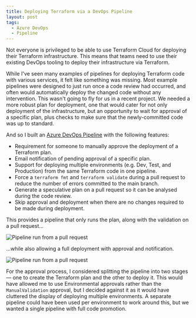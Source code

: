 ```yaml
---
title: Deploying Terraform via a DevOps Pipeline
layout: post
tags:
  - Azure DevOps
  - Pipeline
---
```


Not everyone is privileged to be able to use Terraform Cloud for deploying their Terraform infrastructure.
This means that teams need to use their existing DevOps tooling to deploy their infrastructure via Terraform.

While I've seen many examples of pipelines for deploying Terraform code with various services, it felt like something was missing.
Most example pipelines were designed to just run once a code review had occurred, and often would automatically deploy the changed code without any intervention.
This wasn't going to fly for us in a recent project.
We needed a more robust plan for deployment, one that would cater for not only deployment of the infrastructure, but an opportunity to wait for approval of a specific plan, plus checks to make sure that the newly-committed code was up to standard.

And so I built an [Azure DevOps Pipeline][ado-pipeline] with the following features:

- Requirement for someone to manually approve the deployment of a Terraform plan.
- Email notification of pending approval of a specific plan.
- Support for deploying multiple environments (e.g. Dev, Test, and Production) from the same Terraform code in one pipeline.
- Force a `terraform fmt` and `terraform validate` during a pull request to reduce the number of errors committed to the main branch.
- Generate a speculative plan on a pull request so it can be analysed during the code review.
- Skip approval and deployment when there are no changes required to be made during deployment.

This provides a pipeline that only runs the plan, along with the validation on a pull request…

![Pipeline run from a pull request](/solideogloria-tech.github.io/images/terraform-pipelines/pull-request.png)

…while also allowing a full deployment with approval and notification.

![Pipeline run from a pull request](/solideogloria-tech.github.io/images/terraform-pipelines/apply-after-approval.png)

For the approval process, I considered splitting the pipeline into two stages — one to create the Terraform plan and the other to deploy it.
This would have allowed me to use Environmental approvals rather than the `ManualValidation` approval, but I decided against it as it would have cluttered the display of deploying multiple environments.
A separate pipeline could have been used per environment to work around this, but we wanted a single pipeline with full code promotion.

[ado-pipeline]: https://github.com/oWretch/terraform-pipelines/tree/main/azure-devops
